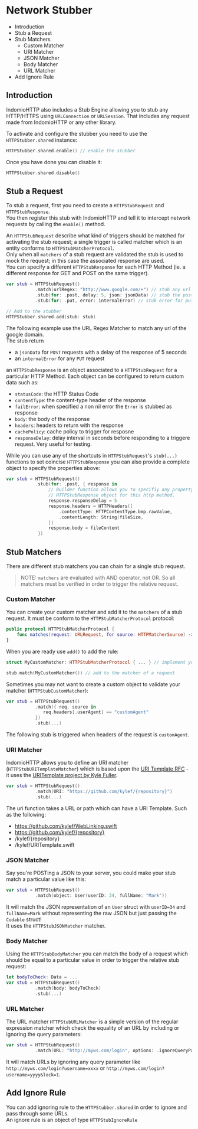 # Network Stubber

- Introduction
- Stub a Request
- Stub Matchers
    - Custom Matcher
    - URI Matcher
    - JSON Matcher
    - Body Matcher
    - URL Matcher
- Add Ignore Rule

## Introduction

IndomioHTTP also includes a Stub Engine allowing you to stub any HTTP/HTTPS using `URLConnection` or `URLSession`. That includes any request made from IndomioHTTP or any other library.

To activate and configure the stubber you need to use the `HTTPStubber.shared` instance:

```swift
HTTPStubber.shared.enable() // enable the stubber
```

Once you have done you can disable it:

```swift
HTTPStubber.shared.disable()
```

## Stub a Request

To stub a request, first you need to create a `HTTPStubRequest` and `HTTPStubResponse`.  
You then register this stub with IndomioHTTP and tell it to intercept network requests by calling the `enable()` method.

An `HTTPStubRequest` describe what kind of triggers should be matched for activating the stub request; a single trigger is called matcher which is an entity conforms to `HTTPStubMatcherProtocol`.  
Only when all `matchers` of a stub request are validated the stub is used to mock the request; in this case the associated response are used.  
You can specify a different `HTTPStubResponse` for each HTTP Method (ie. a different response for GET and POST on the same trigger).

```swift
var stub = HTTPStubRequest()
           .match(urlRegex: "http://www.google.com/+") // stub any url for google domain
           .stub(for: .post, delay: 5, json: jsonData) // stub the post with json data and delay
           .stub(for: .put, error: internalError) // stub error for put

// Add to the stubber
HTTPStubber.shared.add(stub: stub)
```

The following example use the URL Regex Matcher to match any url of the google domain.  
The stub return
- a `jsonData` for `POST` requests with a delay of the response of 5 seconds
- an `internalError` for any `PUT` request

an `HTTPStubResponse` is an object associated to a `HTTPStubRequest` for a particular HTTP Method. Each object can be configured to return custom data such as:

- `statusCode`: the HTTP Status Code
- `contentType`: the content-type header of the response
- `failError`: when specified a non nil error the `Error` is stubbed as response
- `body`: the body of the response
- `headers`: headers to return with the response
- `cachePolicy`: cache policy to trigger for resposne
- `responseDelay`: delay interval in seconds before responding to a triggere request. Very useful for testing.

While you can use any of the shortcuts in `HTTPStubRequest`'s `stub(...)` functions to set coincise `HTTPStubResponse` you can also provide a complete object to specify the properties above:

```swift
var stub = HTTPStubRequest()
           .stub(for: .post, { response in
                // Builder function allows you to specifiy any property of the
                // HTTPStubResponse object for this http method.
                response.responseDelay = 5
                response.headers = HTTPHeaders([
                    .contentType: HTTPContentType.bmp.rawValue,
                    .contentLength: String(fileSize,
                ])
                response.body = fileContent
            })
```

## Stub Matchers

There are different stub matchers you can chain for a single stub request.

> NOTE: `matchers` are evaluated with AND operator, not OR. So all matchers must be verified in order to trigger the relative request.

### Custom Matcher

You can create your custom matcher and add it to the `matchers` of a stub request. It must be conform to the `HTTPStubMatcherProtocol` protocol:

```swift
public protocol HTTPStubMatcherProtocol {
    func matches(request: URLRequest, for source: HTTPMatcherSource) -> Bool
}
```

When you are ready use `add()` to add the rule:

```swift
struct MyCustomMatcher: HTTPStubMatcherProtocol { ... } // implement your logic

stub.match(MyCustomMatcher()) // add to the matcher of a request
```

Sometimes you may not want to create a custom object to validate your matcher (`HTTPStubCustomMatcher`):

```swift
var stub = HTTPStubRequest()
           .match({ req, source in
              req.headers[.userAgent] == "customAgent"
           })
           .stub(...)
```

The following stub is triggered when headers of the request is `customAgent`.

### URI Matcher

IndomioHTTP allows you to define an URI matcher (`HTTPStubURITemplateMatcher`) which is based upon the [URI Template RFC](https://tools.ietf.org/html/rfc6570) - it uses the [URITemplate project by Kyle Fuller](https://github.com/kylef/URITemplate.swift).

```swift
var stub = HTTPStubRequest()
           .match(URI: "https://github.com/kylef/{repository}")
           .stub(...)
```

The uri function takes a URL or path which can have a URI Template.
Such as the following:

- https://github.com/kylef/WebLinking.swift
- https://github.com/kylef/{repository}
- /kylef/{repository}
- /kylef/URITemplate.swift

### JSON Matcher

Say you're POSTing a JSON to your server, you could make your stub match a particular value like this:

```swift
var stub = HTTPStubRequest()
           .match(object: User(userID: 34, fullName: "Mark"))
```

It will match the JSON representation of an `User` struct with `userID=34` and `fullName=Mark` without representing the raw JSON but just passing the `Codable` struct!  
It uses the `HTTPStubJSONMatcher` matcher.

### Body Matcher

Using the `HTTPStubBodyMatcher` you can match the body of a request which should be equal to a particular value in order to trigger the relative stub request:

```swift
let bodyToCheck: Data = ...
var stub = HTTPStubRequest()
           .match(body: bodyToCheck)
           .stub(...)
```

### URL Matcher

The URL matcher `HTTPStubURLMatcher` is a simple version of the regular expression matcher which check the equality of an URL by including or ignoring the query parameters:

```swift
var stub = HTTPStubRequest()
           .match(URL: "http://myws.com/login", options: .ignoreQueryParameters)
```

It will match URLs by ignoring any query parameter like `http://myws.com/login?username=xxxx` or `http://myws.com/login?username=yyyy&lock=1`.

## Add Ignore Rule

You can add ignoring rule to the `HTTPStubber.shared` in order to ignore and pass through some URLs.  
An ignore rule is an object of type `HTTPStubIgnoreRule`